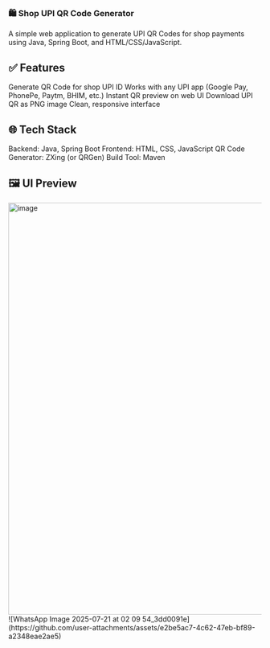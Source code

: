 ### 🛍️ Shop UPI QR Code Generator
A simple web application to generate UPI QR Codes for shop payments using Java, Spring Boot, and HTML/CSS/JavaScript.

## ✅ Features
Generate QR Code for shop UPI ID
Works with any UPI app (Google Pay, PhonePe, Paytm, BHIM, etc.)
Instant QR preview on web UI
Download UPI QR as PNG image
Clean, responsive interface

## 🌐 Tech Stack
Backend: Java, Spring Boot
Frontend: HTML, CSS, JavaScript
QR Code Generator: ZXing (or QRGen)
Build Tool: Maven

## 🖼 UI Preview
<img width="1917" height="820" alt="image" src="https://github.com/user-attachments/assets/cddf381b-f188-4efd-9c01-dced3b3a2d0e" />
![WhatsApp Image 2025-07-21 at 02 09 54_3dd0091e](https://github.com/user-attachments/assets/e2be5ac7-4c62-47eb-bf89-a2348eae2ae5)


